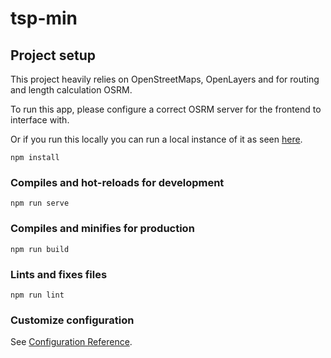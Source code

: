 # tsp-min

## Project setup
This project heavily relies on OpenStreetMaps, OpenLayers and for routing and length calculation OSRM.

To run this app, please configure a correct OSRM server for the frontend to interface with.

Or if you run this locally you can run a local instance of it as seen [here](https://hub.docker.com/r/osrm/osrm-frontend/).

```
npm install
```

### Compiles and hot-reloads for development
```
npm run serve
```

### Compiles and minifies for production
```
npm run build
```

### Lints and fixes files
```
npm run lint
```

### Customize configuration
See [Configuration Reference](https://cli.vuejs.org/config/).
